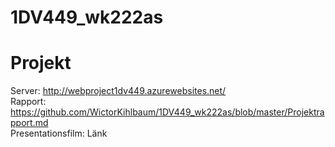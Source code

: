 # 1DV449_wk222as

# Projekt #

Server: http://webproject1dv449.azurewebsites.net/ <br />
Rapport: https://github.com/WictorKihlbaum/1DV449_wk222as/blob/master/Projektrapport.md <br />
Presentationsfilm: Länk

